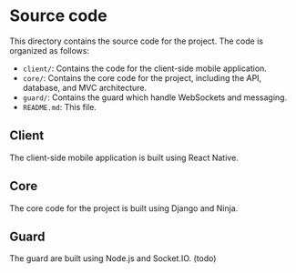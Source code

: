 # Source code

This directory contains the source code for the project. The code is organized as follows:

- `client/`: Contains the code for the client-side mobile application.
- `core/`: Contains the core code for the project, including the API, database, and MVC architecture.
- `guard/`: Contains the guard which handle WebSockets and messaging.
- `README.md`: This file.

## Client

The client-side mobile application is built using React Native.

## Core

The core code for the project is built using Django and Ninja.

## Guard

The guard are built using Node.js and Socket.IO. (todo)
